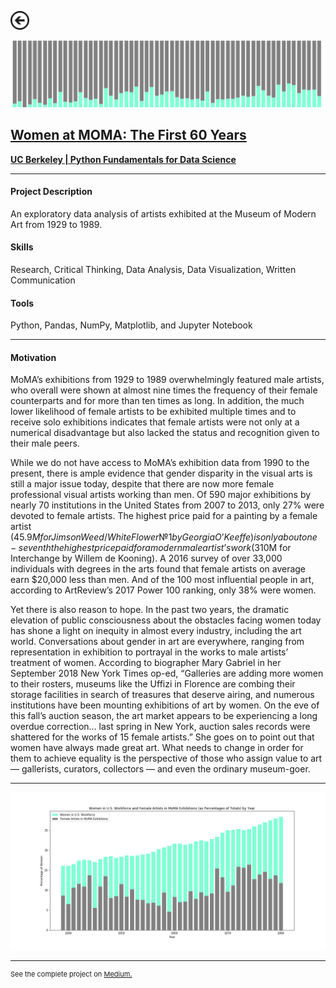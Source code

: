 [<img src="images/arrow_back.png?raw=true" width="30"/>](/data_science/index)

[<img src="images/moma_2.png?raw=true"/>](https://medium.com/berkeleyischool/women-at-moma-the-first-60-years-383d6b98f4f)

## [Women at MOMA: The First 60 Years](https://medium.com/berkeleyischool/women-at-moma-the-first-60-years-383d6b98f4f)
[**UC Berkeley | Python Fundamentals for Data Science**](https://www.ischool.berkeley.edu/courses/datasci/200)<br>

---

#### Project Description
An exploratory data analysis of artists exhibited at the Museum of Modern Art from 1929 to 1989.

#### Skills 
Research, Critical Thinking, Data Analysis, Data Visualization, Written Communication

#### Tools 
Python, Pandas, NumPy, Matplotlib, and Jupyter Notebook

---

#### Motivation

MoMA’s exhibitions from 1929 to 1989 overwhelmingly featured male artists, who overall were shown at almost nine times the frequency of their female counterparts and for more than ten times as long. In addition, the much lower likelihood of female artists to be exhibited multiple times and to receive solo exhibitions indicates that female artists were not only at a numerical disadvantage but also lacked the status and recognition given to their male peers.

While we do not have access to MoMA’s exhibition data from 1990 to the present, there is ample evidence that gender disparity in the visual arts is still a major issue today, despite that there are now more female professional visual artists working than men. Of 590 major exhibitions by nearly 70 institutions in the United States from 2007 to 2013, only 27% were devoted to female artists. The highest price paid for a painting by a female artist ($45.9M for Jimson Weed/White Flower №1 by Georgia O’Keeffe) is only about one-seventh the highest price paid for a modern male artist’s work ($310M for Interchange by Willem de Kooning). A 2016 survey of over 33,000 individuals with degrees in the arts found that female artists on average earn $20,000 less than men. And of the 100 most influential people in art, according to ArtReview’s 2017 Power 100 ranking, only 38% were women.

Yet there is also reason to hope. In the past two years, the dramatic elevation of public consciousness about the obstacles facing women today has shone a light on inequity in almost every industry, including the art world. Conversations about gender in art are everywhere, ranging from representation in exhibition to portrayal in the works to male artists’ treatment of women. According to biographer Mary Gabriel in her September 2018 New York Times op-ed, “Galleries are adding more women to their rosters, museums like the Uffizi in Florence are combing their storage facilities in search of treasures that deserve airing, and numerous institutions have been mounting exhibitions of art by women. On the eve of this fall’s auction season, the art market appears to be experiencing a long overdue correction… last spring in New York, auction sales records were shattered for the works of 15 female artists.” She goes on to point out that women have always made great art. What needs to change in order for them to achieve equality is the perspective of those who assign value to art — gallerists, curators, collectors — and even the ordinary museum-goer.

---

[<img src="images/moma_1.png?raw=true"/>](https://medium.com/berkeleyischool/women-at-moma-the-first-60-years-383d6b98f4f)

---
<p style="font-size:11px">See the complete project on <a href="https://medium.com/berkeleyischool/women-at-moma-the-first-60-years-383d6b98f4f">Medium.</a></p>
